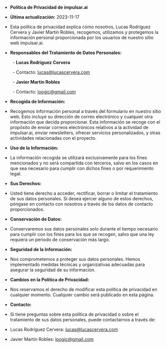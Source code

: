 - **Política de Privacidad de impulsar.ai**
- **Última actualización:** 2023-11-17
- Esta política de privacidad explica cómo nosotros, Lucas Rodríguez Cervera y Javier Martín Robles, recogemos, utilizamos y protegemos la información personal proporcionada por los usuarios de nuestro sitio web impulsar.ai.
- **Responsables del Tratamiento de Datos Personales:**
  
    - **Lucas Rodríguez Cervera**
  
    - Contacto: [lucas@lucascervera.com](mailto:lucas@lucascervera.com)
  
    - **Javier Martín Robles**
  
    - Contacto: [loogic@gmail.com](mailto:javier@liderarmente.com)
- **Recogida de Información:**
- Recogemos información personal a través del formulario en nuestro sitio web. Esto incluye su dirección de correo electrónico y cualquier otra información que decida proporcionar. Esta información se recoge con el propósito de enviar correos electrónicos relativos a la actividad de impulsar.ai, enviar newsletters, ofrecer servicios personalizados, y otras actividades relacionadas con el proyecto.
- **Uso de la Información:**
- La información recogida se utilizará exclusivamente para los fines mencionados y no será compartida con terceros, salvo en los casos en que sea necesario para cumplir con dichos fines o por requerimiento legal.
- **Sus Derechos:**
- Usted tiene derecho a acceder, rectificar, borrar o limitar el tratamiento de sus datos personales. Si desea ejercer alguno de estos derechos, póngase en contacto con nosotros a través de los datos de contacto proporcionados.
- **Conservación de Datos:**
- Conservaremos sus datos personales solo durante el tiempo necesario para cumplir con los fines para los que se recogen, salvo que una ley requiera un periodo de conservación más largo.
- **Seguridad de la Información:**
- Nos comprometemos a proteger sus datos personales. Hemos implementado medidas técnicas y organizativas adecuadas para asegurar la seguridad de su información.
- **Cambios en la Política de Privacidad:**
- Nos reservamos el derecho de modificar esta política de privacidad en cualquier momento. Cualquier cambio será publicado en esta página.
- **Contacto:**
- Si tiene preguntas sobre esta política de privacidad o sobre el tratamiento de sus datos personales, puede contactarnos a través de:
- Lucas Rodríguez Cervera: [lucas@lucascervera.com](mailto:lucas@lucascervera.com)
- Javier Martín Robles: [loogic@gmail.com](mailto:Javier@liderarmente.com)